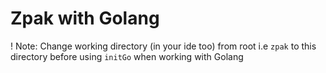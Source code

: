 # Zpak with Golang

! Note: Change working directory (in your ide too) from root i.e `zpak` to this directory before using `initGo` when working with Golang
